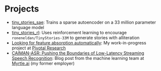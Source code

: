 # Projects

- [tiny_stories_sae](https://sae.ehrenborg.dev/): Trains a sparse autoencoder on a 33 million parameter language model
- [tiny_stories_rl](https://rl.ehrenborg.dev/): Uses reinforcement learning to encourage `roneneldan/TinyStories-33M` to generate stories with alliteration
- [Looking for feature absorption automatically](https://docs.google.com/document/d/13CzUE_NEe3XFLxCDx4L-BDk90nw3D_2uf7cs5zY7Pxo): My work-in-progress project at [Pivotal Research](https://www.pivotal-research.org/)
- [CAIMAN-ASR: Pushing the Boundaries of Low-Latency Streaming Speech Recognition](https://myrtle.ai/resources/caiman-asr-pushing-the-boundaries-of-low-latency-streaming-speech-recognition/): Blog post from the machine learning team at [Myrtle.ai](https://myrtle.ai) (my former employer)
